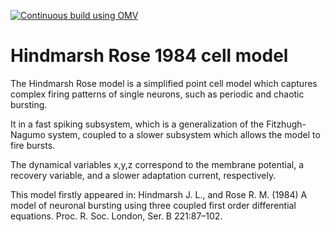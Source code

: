 [![Continuous build using OMV](https://github.com/OpenSourceBrain/HindmarshRose1984/actions/workflows/omv-ci.yml/badge.svg)](https://github.com/OpenSourceBrain/HindmarshRose1984/actions/workflows/omv-ci.yml)

Hindmarsh Rose 1984 cell model
==============================

The Hindmarsh Rose model is a simplified point cell model which
captures complex firing patterns of single neurons, such as periodic
and chaotic bursting.

It in a fast spiking subsystem, which is a generalization of the
Fitzhugh-Nagumo system, coupled to a slower subsystem which allows the
model to fire bursts. 

The dynamical variables x,y,z correspond to the membrane potential, a
recovery variable, and a slower adaptation current, respectively.

This model firstly appeared in:
Hindmarsh J. L., and Rose R. M. (1984) A model of neuronal bursting
using three coupled first order differential equations.  Proc. R. Soc.
London, Ser. B 221:87–102.
